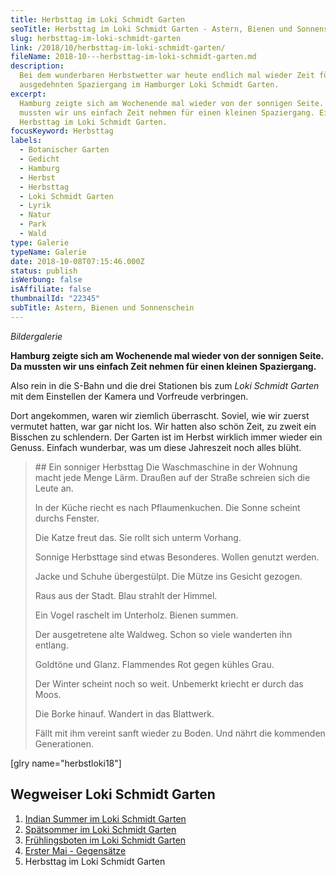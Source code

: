 ```yaml
---
title: Herbsttag im Loki Schmidt Garten
seoTitle: Herbsttag im Loki Schmidt Garten - Astern, Bienen und Sonnenschein
slug: herbsttag-im-loki-schmidt-garten
link: /2018/10/herbsttag-im-loki-schmidt-garten/
fileName: 2018-10---herbsttag-im-loki-schmidt-garten.md
description:
  Bei dem wunderbaren Herbstwetter war heute endlich mal wieder Zeit für einen
  ausgedehnten Spaziergang im Hamburger Loki Schmidt Garten.
excerpt:
  Hamburg zeigte sich am Wochenende mal wieder von der sonnigen Seite. Da
  mussten wir uns einfach Zeit nehmen für einen kleinen Spaziergang. Ein
  Herbsttag im Loki Schmidt Garten.
focusKeyword: Herbsttag
labels:
  - Botanischer Garten
  - Gedicht
  - Hamburg
  - Herbst
  - Herbsttag
  - Loki Schmidt Garten
  - Lyrik
  - Natur
  - Park
  - Wald
type: Galerie
typeName: Galerie
date: 2018-10-08T07:15:46.000Z
status: publish
isWerbung: false
isAffiliate: false
thumbnailId: "22345"
subTitle: Astern, Bienen und Sonnenschein
---
```


<em>Bildergalerie</em>

<strong>Hamburg zeigte sich am Wochenende mal wieder von der sonnigen Seite. Da
mussten wir uns einfach Zeit nehmen für einen kleinen Spaziergang. </strong>

Also rein in die S-Bahn und die drei Stationen bis zum <em>Loki Schmidt
Garten</em> mit dem Einstellen der Kamera und Vorfreude verbringen.

Dort angekommen, waren wir ziemlich überrascht. Soviel, wie wir zuerst vermutet
hatten, war gar nicht los. Wir hatten also schön Zeit, zu zweit ein Bisschen zu
schlendern. Der Garten ist im Herbst wirklich immer wieder ein Genuss. Einfach
wunderbar, was um diese Jahreszeit noch alles blüht.

<blockquote>
## Ein sonniger Herbsttag
Die Waschmaschine in der Wohnung macht jede Menge Lärm.
Draußen auf der Straße schreien sich die Leute an.

In der Küche riecht es nach Pflaumenkuchen. Die Sonne scheint durchs Fenster.

Die Katze freut das. Sie rollt sich unterm Vorhang.

Sonnige Herbsttage sind etwas Besonderes. Wollen genutzt werden.

Jacke und Schuhe übergestülpt. Die Mütze ins Gesicht gezogen.

Raus aus der Stadt. Blau strahlt der Himmel.

Ein Vogel raschelt im Unterholz. Bienen summen.

Der ausgetretene alte Waldweg. Schon so viele wanderten ihn entlang.

Goldtöne und Glanz. Flammendes Rot gegen kühles Grau.

Der Winter scheint noch so weit. Unbemerkt kriecht er durch das Moos.

Die Borke hinauf. Wandert in das Blattwerk.

Fällt mit ihm vereint sanft wieder zu Boden. Und nährt die kommenden
Generationen.</blockquote>

[glry name="herbstloki18"]

## Wegweiser Loki Schmidt Garten

<ol>
    <li><a href="http://cardamonchai.com/2015/09/indian-summer-im-loki-schmidt-garten/">Indian Summer im Loki Schmidt Garten</a></li>
    <li><a href="http://cardamonchai.com/2016/08/spaetsommer-loki-schmidt-garten/">Spätsommer im Loki Schmidt Garten</a></li>
    <li><a href="http://cardamonchai.com/2017/03/fruehlingsboten-im-hamburger-loki-schmidt-garten/">Frühlingsboten im Loki Schmidt Garten</a></li>
    <li><a href="http://cardamonchai.com/2018/05/erster-mai-gegensaetze/">Erster Mai - Gegensätze</a></li>
    <li>Herbsttag im Loki Schmidt Garten</li>
</ol>
